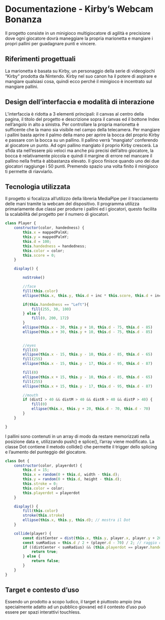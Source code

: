 # Documentazione - Kirby’s Webcam Bonanza
Il progetto consiste in un minigioco multigiocatore di agilità e precisione dove ogni giocatore dovrà maneggiare la propria marionetta e mangiare i propri pallini per guadagnare punti e vincere.

## Riferimenti progettuali
La marionetta è basata su Kirby, un personaggio della serie di videogiochi “Kirby“ prodotta da Nintendo.
Kirby nel suo canon ha il potere di aspirare e mangiare qualsiasi cosa, quindi ecco perché il minigioco è incentrato sul mangiare pallini.

## Design dell’interfaccia e modalità di interazione
L’interfaccia è ridotta a 3 elementi principali: il canvas al centro della pagina, il titolo del progetto e descrizione sopra il canvas ed il bottone Index nell’angolo in alto a sinistra.
Per controllare la propria marionetta è sufficente che la mano sia visibile nel campo della telecamera.
Per mangiare i pallini basta aprire il palmo della mano per aprire la bocca del proprio Kirby e passare con la bocca su un pallino. Il pallino verrà “mangiato“ conferendo al giocatore un punto.
Ad ogni pallino mangiato il proprio Kirby crescerà.
La sfida sta nell’essere più veloci ma anche più precisi dell’altro giocatore, la bocca è relativamente piccola e quindi il margine di errore nel mancare il pallino nella fretta è abbastanza elevato.
Il gioco finisce quando uno dei due giocatori raggiunge i 50 punti. Premendo spazio una volta finito il minigioco ti permette di riavviarlo.

## Tecnologia utilizzata
Il progetto si focalizza all’utilizzo della libreria MediaPipe per il tracciamento delle mani tramite la webcam del dispositivo.
Il programma utilizza primariamente due classi per produrre i pallini ed i giocatori, questo facilita la scalabilità del progetto per il numero di giocatori.

```js
class Player {
	constructor(color, handedness) {
		this.x = mappedPalmX;
		this.y = mappedPalmY;
		this.d = 100;
		this.handedness = handedness;
		this.color = color;
		this.score = 0;
	}

	display() {

		noStroke()

		//face
		fill(this.color)
		ellipse(this.x, this.y, this.d + inc * this.score, this.d + inc * this.score)

		if(this.handedness == "Left"){
			fill(255, 30, 100)
		} else {
			fill(0, 200, 172)
		}
		ellipse(this.x - 30, this.y + 10, this.d - 75, this.d - 85)
		ellipse(this.x + 30, this.y + 10, this.d - 75, this.d - 85)
		

		//eyes
		fill(0)
		ellipse(this.x - 15, this.y - 10, this.d - 85, this.d - 65)
		fill(255)
		ellipse(this.x - 15, this.y - 17, this.d - 95, this.d - 87)

		fill(0)
		ellipse(this.x + 15, this.y - 10, this.d - 85, this.d - 65)
		fill(255)
		ellipse(this.x + 15, this.y - 17, this.d - 95, this.d - 87)

		//mouth
		if (distI > 40 && distM > 40 && distR > 40 && distP > 40) {
			fill(0)
			ellipse(this.x, this.y + 20, this.d - 70, this.d - 70)
		}
	}

}
```

I pallini sono contenuti in un array di modo da restare memorizzati nella posizione data e, utilizzando push() e splice(), l’array viene modificato.
La classe Dot contiene il metodo collide() che permette il trigger dello splicing e l’aumento del punteggio del giocatore.

```js
class Dot {
	constructor(color, playerdot) {
		this.d = 15;
		this.x = random(0 + this.d, width - this.d);
		this.y = random(0 + this.d, height - this.d);
		this.stroke = 0;
		this.color = color;
		this.playerdot = playerdot
	}

	display() {
		fill(this.color)
		stroke(this.stroke)
		ellipse(this.x, this.y, this.d); // mostra il Dot
	}

	collide(player) {
		const distCenter = dist(this.x, this.y, player.x, player.y + 20);
		const sumRadius = this.d / 2 + (player.d - 70) / 2; // raggio della bocca
		if ((distCenter < sumRadius) && (this.playerdot == player.handedness) && (distI > 40 && distM > 40 && distR > 40 && distP > 40)) {
			return true;
		} else {
			return false;
		}
	}
}
```

## Target e contesto d’uso
Essendo un prodotto a scopo ludico, il target è piuttosto ampio (ma specialmente adatto ad un pubblico giovane) ed il contesto d’uso può essere per spazi interattivi touchless.
